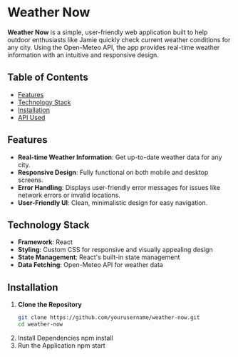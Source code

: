 # Weather Now

**Weather Now** is a simple, user-friendly web application built to help outdoor enthusiasts like Jamie quickly check current weather conditions for any city. Using the Open-Meteo API, the app provides real-time weather information with an intuitive and responsive design.

## Table of Contents
- [Features](#features)
- [Technology Stack](#technology-stack)
- [Installation](#installation)
- [API Used](#api-used)

## Features

- **Real-time Weather Information**: Get up-to-date weather data for any city.
- **Responsive Design**: Fully functional on both mobile and desktop screens.
- **Error Handling**: Displays user-friendly error messages for issues like network errors or invalid locations.
- **User-Friendly UI**: Clean, minimalistic design for easy navigation.

## Technology Stack

- **Framework**: React
- **Styling**: Custom CSS for responsive and visually appealing design
- **State Management**: React's built-in state management
- **Data Fetching**: Open-Meteo API for weather data

## Installation

1. **Clone the Repository**
   ```bash
   git clone https://github.com/yourusername/weather-now.git
   cd weather-now
2. Install Dependencies
    npm install
3. Run the Application
    npm start